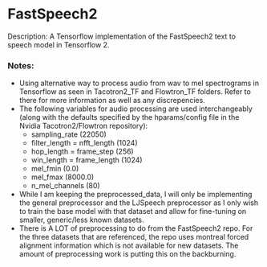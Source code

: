 # FastSpeech2

Description: A Tensorflow implementation of the FastSpeech2 text to speech model in Tensorflow 2.


### Notes:
 * Using alternative way to process audio from wav to mel spectrograms in Tensorflow as seen in Tacotron2_TF and Flowtron_TF folders. Refer to there for more information as well as any discrepencies. 
 * The following variables for audio processing are used interchangeably (along with the defaults specified by the hparams/config file in the Nvidia Tacotron2/Flowtron repository):
 	- sampling_rate (22050)
 	- filter_length = nfft_length (1024)
 	- hop_length = frame_step (256)
 	- win_length = frame_length (1024)
 	- mel_fmin (0.0)
 	- mel_fmax (8000.0)
 	- n_mel_channels (80)
 * While I am keeping the preprocessed_data, I will only be implementing the general preprocessor and the LJSpeech preprocessor as I only wish to train the base model with that dataset and allow for fine-tuning on smaller, generic/less known datasets.
 * There is A LOT of preprocessing to do from the FastSpeech2 repo. For the three datasets that are referenced, the repo uses montreal forced alignment information which is not available for new datasets. The amount of preprocessing work is putting this on the backburning.